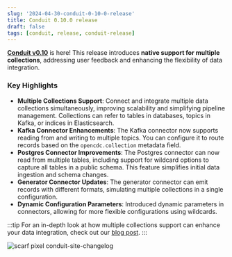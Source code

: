 ```yaml
---
slug: '2024-04-30-conduit-0-10-0-release'
title: Conduit 0.10.0 release
draft: false
tags: [conduit, release, conduit-release]
---
```


[**Conduit v0.10**](https://github.com/ConduitIO/conduit/releases/tag/v0.10.0) is here! This release introduces **native support for multiple collections**, addressing user feedback and enhancing the flexibility of data integration.

<!--truncate-->

### Key Highlights

- **Multiple Collections Support**: Connect and integrate multiple data collections simultaneously, improving scalability and simplifying pipeline management. Collections can refer to tables in databases, topics in Kafka, or indices in Elasticsearch.
- **Kafka Connector Enhancements**: The Kafka connector now supports reading from and writing to multiple topics. You can configure it to route records based on the `opencdc.collection` metadata field.
- **Postgres Connector Improvements**: The Postgres connector can now read from multiple tables, including support for wildcard options to capture all tables in a public schema. This feature simplifies initial data ingestion and schema changes.
- **Generator Connector Updates**: The generator connector can emit records with different formats, simulating multiple collections in a single configuration.
- **Dynamic Configuration Parameters**: Introduced dynamic parameters in connectors, allowing for more flexible configurations using wildcards.


:::tip
For an in-depth look at how multiple collections support can enhance your data integration, check out our [blog post](https://meroxa.com/blog/conduit-0.10-comes-with-multiple-collections-support/).
:::

![scarf pixel conduit-site-changelog](https://static.scarf.sh/a.png?x-pxid=b43cda70-9a98-4938-8857-471cc05e99c5)